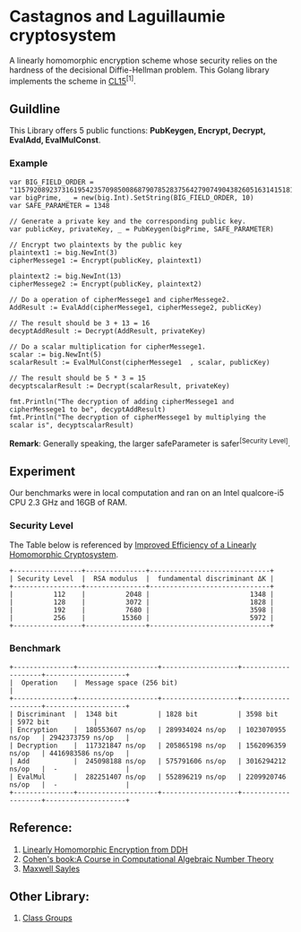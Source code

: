 # Castagnos and Laguillaumie cryptosystem

A linearly homomorphic encryption scheme whose security relies on the hardness of the decisional Diffie-Hellman problem. This Golang library implements the scheme in [CL15](https://pdfs.semanticscholar.org/fba2/b7806ea103b41e411792a87a18972c2777d2.pdf?_ga=2.188920107.1077232223.1562737567-609154886.1559798768)<sup>[1]</sup>.


## Guildline

This Library offers 5 public functions: **PubKeygen, Encrypt, Decrypt, EvalAdd, EvalMulConst**.

### Example

    var BIG_FIELD_ORDER = "115792089237316195423570985008687907852837564279074904382605163141518161494337"
    var bigPrime, _ = new(big.Int).SetString(BIG_FIELD_ORDER, 10)
    var SAFE_PARAMETER = 1348

    // Generate a private key and the corresponding public key.
    var publicKey, privateKey, _ = PubKeygen(bigPrime, SAFE_PARAMETER)

    // Encrypt two plaintexts by the public key
    plaintext1 := big.NewInt(3)
	cipherMessege1 := Encrypt(publicKey, plaintext1)

    plaintext2 := big.NewInt(13)
    cipherMessege2 := Encrypt(publicKey, plaintext2)

    // Do a operation of cipherMessege1 and cipherMessege2.
    AddResult := EvalAdd(cipherMessege1, cipherMessege2, publicKey)

    // The result should be 3 + 13 = 16
    decyptAddResult := Decrypt(AddResult, privateKey)

    // Do a scalar multiplication for cipherMessege1.
    scalar := big.NewInt(5)
    scalarResult := EvalMulConst(cipherMessege1  , scalar, publicKey)

    // The result should be 5 * 3 = 15
    decyptscalarResult := Decrypt(scalarResult, privateKey)

    fmt.Println("The decryption of adding cipherMessege1 and cipherMessege1 to be", decyptAddResult)
    fmt.Println("The decryption of cipherMessege1 by multiplying the scalar is", decyptscalarResult)



**Remark**: Generally speaking, the larger safeParameter is safer<sup>[Security Level]</sup>.



## Experiment

Our benchmarks were in local computation and ran on an Intel qualcore-i5 CPU 2.3 GHz and 16GB of RAM.

### Security Level

The Table below is referenced by [Improved Efficiency of a Linearly Homomorphic Cryptosystem](https://link.springer.com/chapter/10.1007/978-3-030-16458-4_20).

```
+-----------------+---------------+------------------------------+
| Security Level  |  RSA modulus  |  fundamental discriminant ΔK |
+-----------------+---------------+------------------------------+
|          112    |          2048 |                         1348 |
|          128    |          3072 |                         1828 |
|          192    |          7680 |                         3598 |
|          256    |         15360 |                         5972 |
+-----------------+---------------+------------------------------+
```

### Benchmark

```
+---------------+--------------------+-------------------+--------------------+--------------------+
|  Operation    |  Message space (256 bit)                                                         |
+---------------+--------------------+-------------------+--------------------+--------------------+
| Discriminant  |  1348 bit          | 1828 bit          | 3598 bit           | 5972 bit           |
| Encryption    |  180553607 ns/op   | 289934024 ns/op   | 1023070955 ns/op   | 2942373759 ns/op   |
| Decryption    |  117321847 ns/op   | 205865198 ns/op   | 1562096359 ns/op   | 4416983586 ns/op   |
| Add           |  245098188 ns/op   | 575791606 ns/op   | 3016294212 ns/op   |  -                 |
| EvalMul       |  282251407 ns/op   | 552896219 ns/op   | 2209920746 ns/op   |  -                 |
+---------------+--------------------+-------------------+--------------------+--------------------+
```

## Reference:

1. [Linearly Homomorphic Encryption from DDH](https://pdfs.semanticscholar.org/fba2/b7806ea103b41e411792a87a18972c2777d2.pdf?_ga=2.188920107.1077232223.1562737567-609154886.1559798768)
2. [Cohen's book:A Course in Computational Algebraic Number Theory](https://www.amazon.com/Course-Computational-Algebraic-Graduate-Mathematics/dp/3540556400)
3. [Maxwell Sayles](https://github.com/maxwellsayles/)

## Other Library:

1. [Class Groups](https://github.com/KZen-networks/class-groups)